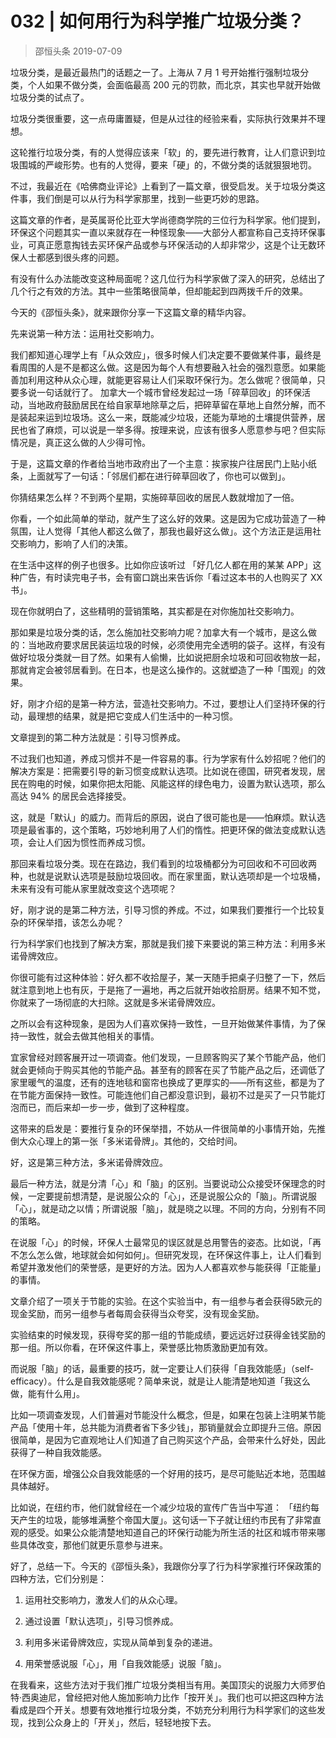 # 032 | 如何用行为科学推广垃圾分类？
> 邵恒头条
2019-07-09

垃圾分类，是最近最热门的话题之一了。上海从 7 月 1 号开始推行强制垃圾分类，个人如果不做分类，会面临最高 200 元的罚款，而北京，其实也早就开始做垃圾分类的试点了。

垃圾分类很重要，这一点毋庸置疑，但是从过往的经验来看，实际执行效果并不理想。

这轮推行垃圾分类，有的人觉得应该来「软」的，要先进行教育，让人们意识到垃圾围城的严峻形势。也有的人觉得，要来「硬」的，不做分类的话就狠狠地罚。

不过，我最近在《哈佛商业评论》上看到了一篇文章，很受启发。关于垃圾分类这件事，我们倒是可以从行为科学家那里，找到一些更巧妙的思路。

这篇文章的作者，是英属哥伦比亚大学尚德商学院的三位行为科学家。他们提到，环保这个问题其实一直以来就存在一种怪现象——大部分人都宣称自己支持环保事业，可真正愿意掏钱去买环保产品或参与环保活动的人却非常少，这是个让无数环保人士都感到很头疼的问题。

有没有什么办法能改变这种局面呢？这几位行为科学家做了深入的研究，总结出了几个行之有效的方法。其中一些策略很简单，但却能起到四两拨千斤的效果。

今天的《邵恒头条》，就来跟你分享一下这篇文章的精华内容。

先来说第一种方法：运用社交影响力。

我们都知道心理学上有「从众效应」，很多时候人们决定要不要做某件事，最终是看周围的人是不是都这么做。这是因为每个人有想要融入社会的强烈意愿。如果能善加利用这种从众心理，就能更容易让人们采取环保行为。怎么做呢？很简单，只要多说一句话就行了。
加拿大一个城市曾经发起过一场「碎草回收」的环保活动，当地政府鼓励居民在给自家草地除草之后，把碎草留在草地上自然分解，而不是装起来运到垃圾场。这么一来，既能减少垃圾，还能为草地的土壤提供营养，居民也省了麻烦，可以说是一举多得。按理来说，应该有很多人愿意参与吧？但实际情况是，真正这么做的人少得可怜。

于是，这篇文章的作者给当地市政府出了一个主意：挨家挨户往居民门上贴小纸条，上面就写了一句话：「邻居们都在进行碎草回收了，你也可以做到」。

你猜结果怎么样？不到两个星期，实施碎草回收的居民人数就增加了一倍。

你看，一个如此简单的举动，就产生了这么好的效果。这是因为它成功营造了一种氛围，让人觉得「其他人都这么做了，那我也最好这么做」。这个方法正是运用社交影响力，影响了人们的决策。

在生活中这样的例子也很多。比如你应该听过 「好几亿人都在用的某某 APP」这种广告，有时读完电子书，会有窗口跳出来告诉你「看过这本书的人也购买了 XX 书」。

现在你就明白了，这些精明的营销策略，其实都是在对你施加社交影响力。

那如果是垃圾分类的话，怎么施加社交影响力呢？加拿大有一个城市，是这么做的：当地政府要求居民装运垃圾的时候，必须使用完全透明的袋子。这样，有没有做好垃圾分类就一目了然。如果有人偷懒，比如说把厨余垃圾和可回收物放一起，那就肯定会被邻居看到。在日本，也是这么操作的。这就塑造了一种「围观」的效果。

好，刚才介绍的是第一种方法，营造社交影响力。不过，要想让人们坚持环保的行动，最理想的结果，就是把它变成人们生活中的一种习惯。

文章提到的第二种方法就是：引导习惯养成。

不过我们也知道，养成习惯并不是一件容易的事。行为学家有什么妙招呢？他们的解决方案是：把需要引导的新习惯变成默认选项。比如说在德国，研究者发现，居民在购电的时候，如果你把太阳能、风能这样的绿色电力，设置为默认选项，那么高达 94% 的居民会选择接受。

这，就是「默认」的威力。而背后的原因，说白了很可能也是——怕麻烦。默认选项是最省事的，这个策略，巧妙地利用了人们的惰性。把更环保的做法变成默认选项，会让人们因为惯性而养成习惯。

那回来看垃圾分类。现在在路边，我们看到的垃圾桶都分为可回收和不可回收两种，也就是说默认选项是鼓励垃圾回收。而在家里面，默认选项却是一个垃圾桶，未来有没有可能从家里就改变这个选项呢？

好，刚才说的是第二种方法，引导习惯的养成。不过，如果我们要推行一个比较复杂的环保举措，该怎么办呢？

行为科学家们也找到了解决方案，那就是我们接下来要说的第三种方法：利用多米诺骨牌效应。

你很可能有过这种体验：好久都不收拾屋子，某一天随手把桌子归整了一下，然后就注意到地上也有灰，于是拖了一遍地，再之后就开始收拾厨房。结果不知不觉，你就来了一场彻底的大扫除。这就是多米诺骨牌效应。

之所以会有这种现象，是因为人们喜欢保持一致性，一旦开始做某件事情，为了保持一致性，就会去做其他相关的事情。

宜家曾经对顾客展开过一项调查。他们发现，一旦顾客购买了某个节能产品，他们就会更倾向于购买其他的节能产品。甚至有的顾客在买了节能产品之后，还调低了家里暖气的温度，还有的连地毯和窗帘也换成了更厚实的——所有这些，都是为了在节能方面保持一致性。可能连他们自己都没意识到，最初不过是买了一只节能灯泡而已，而后来却一步一步，做到了这种程度。

这带来的启发是：要推行复杂的环保举措，不妨从一件很简单的小事情开始，先推倒大众心理上的第一张「多米诺骨牌」。其他的，交给时间。

好，这是第三种方法，多米诺骨牌效应。

最后一种方法，就是分清「心」和「脑」的区别。当要说动公众接受环保理念的时候，一定要提前想清楚，是说服公众的「心」，还是说服公众的「脑」。所谓说服「心」，就是动之以情；所谓说服「脑」，就是晓之以理。不同的方向，分别有不同的策略。

在说服「心」的时候，环保人士最常见的误区就是总用警告的姿态。比如说，「再不怎么怎么做，地球就会如何如何」。但研究发现，在环保这件事上，让人们看到希望并激发他们的荣誉感，是更好的方法。因为人人都喜欢参与能获得「正能量」的事情。

文章介绍了一项关于节能的实验。在这个实验当中，有一组参与者会获得5欧元的现金奖励，而另一组参与者每周会获得当众夸奖，没有现金奖励。

实验结束的时候发现，获得夸奖的那一组的节能成绩，要远远好过获得金钱奖励的那一组。所以你看，在环保这件事上，荣誉感比物质激励更加有效。

而说服「脑」的话，最重要的技巧，就一定要让人们获得「自我效能感」（self-efficacy）。什么是自我效能感呢？简单来说，就是让人能清楚地知道「我这么做，能有什么用」。

比如一项调查发现，人们普遍对节能没什么概念，但是，如果在包装上注明某节能产品「使用十年，总共能为消费者省下多少钱」，那销量就会立即提升三倍。原因很简单，是因为它直观地让人们知道了自己购买这个产品，会带来什么好处，因此获得了一种自我效能感。

在环保方面，增强公众自我效能感的一个好用的技巧，是尽可能贴近本地，范围越具体越好。

比如说，在纽约市，他们就曾经在一个减少垃圾的宣传广告当中写道： 「纽约每天产生的垃圾，能够堆满整个帝国大厦」。这句话一下子就让纽约市民有了非常直观的感受。如果公众能清楚地知道自己的环保行动能为所生活的社区和城市带来哪些具体改变，那他们就更乐意参与进来。

好了，总结一下。今天的《邵恒头条》，我跟你分享了行为科学家推行环保政策的四种方法，它们分别是：

1. 运用社交影响力，激发人们的从众心理。

2. 通过设置「默认选项」，引导习惯养成。

3. 利用多米诺骨牌效应，实现从简单到复杂的递进。

4. 用荣誉感说服「心」，用「自我效能感」说服「脑」。

在我看来，这些方法对于我们推广垃圾分类相当有用。美国顶尖的说服力大师罗伯特·西奥迪尼，曾经把对他人施加影响力比作「按开关」。我们也可以把这四种方法看成是四个开关。想要有效地推行垃圾分类，不妨充分利用行为科学家们的这些发现，找到公众身上的「开关」，然后，轻轻地按下去。

